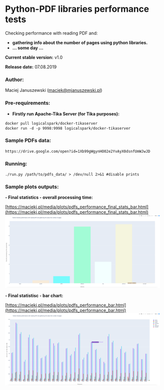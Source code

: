 Python-PDF libraries performance tests
======================================

Checking performance with reading PDF and:
- **gathering info about the number of pages using python libraries.**
- **... some day ...**

**Current stable version:** v1.0

**Release date:** 07.08.2019

### Author:
Maciej Januszewski (maciek@mjanuszewski.pl)

### Pre-requirements:

* **Firstly run Apache-Tika Server (for Tika purposes):** 
```
docker pull logicalspark/docker-tikaserver
docker run -d -p 9998:9998 logicalspark/docker-tikaserver
```
### Sample PDFs data:
```
https://drive.google.com/open?id=1Xb99gWgynHO02e2YvAyX0dsnfUmWJwJD
```
### Running:
```
./run.py /path/to/pdfs_data/ > /dev/null 2>&1 #disable prints
```

### Sample plots outputs:
**- Final statistics - overall processing time:**

[https://maciekj.pl/media/plots/pdfs_performance_final_stats_bar.html](https://maciekj.pl/media/plots/pdfs_performance_final_stats_bar.html)
![Scatter plot generated by plotly](./sample_data/final_libs_stats.png)

**- Final statistisc - bar chart:**

[https://maciekj.pl/media/plots/pdfs_performance_bar.html](https://maciekj.pl/media/plots/pdfs_performance_bar.html)
![Boxes plot generated by plotly](./sample_data/final_libs_comparison.png)
